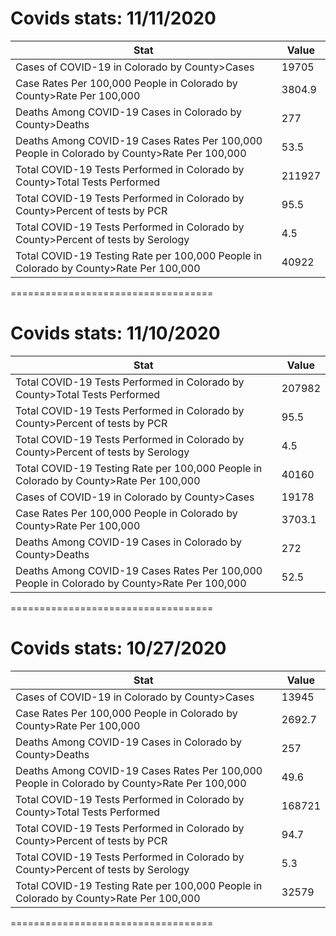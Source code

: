 # Covids stats: 11/11/2020
 Stat | Value
 ----|----
 Cases of COVID-19 in Colorado by County>Cases | 19705 
 Case Rates Per 100,000 People in Colorado by County>Rate Per 100,000 | 3804.9 
 Deaths Among COVID-19 Cases in Colorado by County>Deaths | 277 
 Deaths Among COVID-19 Cases Rates Per 100,000 People in Colorado by County>Rate Per 100,000 | 53.5 
 Total COVID-19 Tests Performed in Colorado by County>Total Tests Performed | 211927 
 Total COVID-19 Tests Performed in Colorado by County>Percent of tests by PCR | 95.5 
 Total COVID-19 Tests Performed in Colorado by County>Percent of tests by Serology | 4.5 
 Total COVID-19 Testing Rate per 100,000 People in Colorado by County>Rate Per 100,000 | 40922 
===================================

# Covids stats: 11/10/2020
 Stat | Value
 ----|----
 Total COVID-19 Tests Performed in Colorado by County>Total Tests Performed | 207982 
 Total COVID-19 Tests Performed in Colorado by County>Percent of tests by PCR | 95.5 
 Total COVID-19 Tests Performed in Colorado by County>Percent of tests by Serology | 4.5 
 Total COVID-19 Testing Rate per 100,000 People in Colorado by County>Rate Per 100,000 | 40160 
 Cases of COVID-19 in Colorado by County>Cases | 19178 
 Case Rates Per 100,000 People in Colorado by County>Rate Per 100,000 | 3703.1 
 Deaths Among COVID-19 Cases in Colorado by County>Deaths | 272 
 Deaths Among COVID-19 Cases Rates Per 100,000 People in Colorado by County>Rate Per 100,000 | 52.5 
===================================

# Covids stats: 10/27/2020
Stat | Value
----|----
Cases of COVID-19 in Colorado by County>Cases | 13945 
Case Rates Per 100,000 People in Colorado by County>Rate Per 100,000 | 2692.7 
Deaths Among COVID-19 Cases in Colorado by County>Deaths | 257 
Deaths Among COVID-19 Cases Rates Per 100,000 People in Colorado by County>Rate Per 100,000 | 49.6 
Total COVID-19 Tests Performed in Colorado by County>Total Tests Performed | 168721 
Total COVID-19 Tests Performed in Colorado by County>Percent of tests by PCR | 94.7 
Total COVID-19 Tests Performed in Colorado by County>Percent of tests by Serology | 5.3 
Total COVID-19 Testing Rate per 100,000 People in Colorado by County>Rate Per 100,000 | 32579 
===================================

